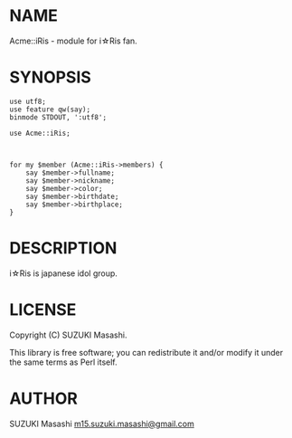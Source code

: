 # NAME

Acme::iRis - module for i☆Ris fan.

# SYNOPSIS

    use utf8;
    use feature qw(say);
    binmode STDOUT, ':utf8';

    use Acme::iRis;



    for my $member (Acme::iRis->members) {
        say $member->fullname;
        say $member->nickname;
        say $member->color;
        say $member->birthdate;
        say $member->birthplace;
    }

# DESCRIPTION

i☆Ris is japanese idol group.

# LICENSE

Copyright (C) SUZUKI Masashi.

This library is free software; you can redistribute it and/or modify
it under the same terms as Perl itself.

# AUTHOR

SUZUKI Masashi <m15.suzuki.masashi@gmail.com>
